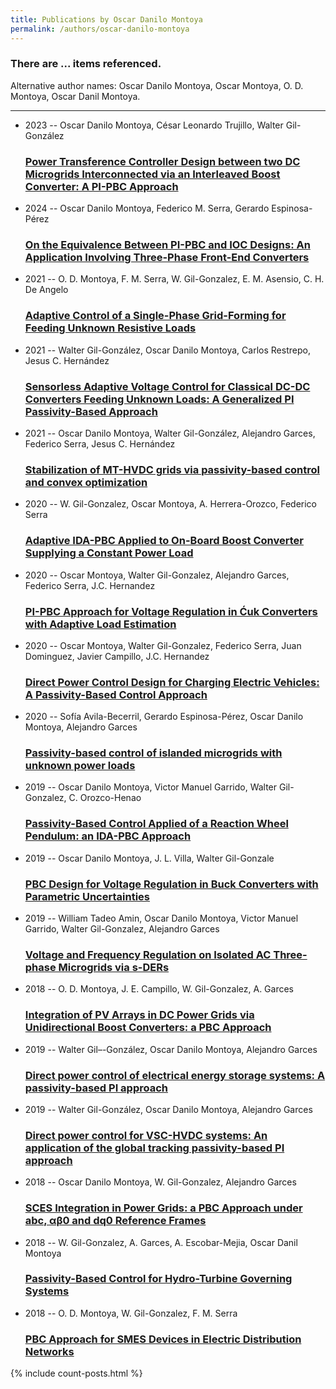 ```yaml
---
title: Publications by Oscar Danilo Montoya
permalink: /authors/oscar-danilo-montoya
---
```


<h3 id="number-posts">There are ... items referenced.</h3>
<p id='info-authors'>Alternative author names: Oscar Danilo Montoya, Oscar Montoya, O. D. Montoya, Oscar Danil Montoya.</p>
<hr />
<ul class="post-list">
<li><span class='post-meta'>2023 -- Oscar Danilo Montoya, César Leonardo Trujillo, Walter Gil-González</span><h3><a class='post-link' href="{{ site.baseurl }}/power-transference-controller-design-between-two-dc-microgrids-interconnected-via-an-interleaved-boost-converter-a-pi-pbc-approach">Power Transference Controller Design between two DC Microgrids Interconnected via an Interleaved Boost Converter: A PI-PBC Approach</a></h3></li>
<li><span class='post-meta'>2024 -- Oscar Danilo Montoya, Federico M. Serra, Gerardo Espinosa-Pérez</span><h3><a class='post-link' href="{{ site.baseurl }}/on-the-equivalence-between-pi-pbc-and-ioc-designs-an-application-involving-three-phase-front-end-converters">On the Equivalence Between PI-PBC and IOC Designs: An Application Involving Three-Phase Front-End Converters</a></h3></li>
<li><span class='post-meta'>2021 -- O. D. Montoya, F. M. Serra, W. Gil-Gonzalez, E. M. Asensio, C. H. De Angelo</span><h3><a class='post-link' href="{{ site.baseurl }}/adaptive-control-of-a-single-phase-grid-forming-for-feeding-unknown-resistive-loads">Adaptive Control of a Single-Phase Grid-Forming for Feeding Unknown Resistive Loads</a></h3></li>
<li><span class='post-meta'>2021 -- Walter Gil-González, Oscar Danilo Montoya, Carlos Restrepo, Jesus C. Hernández</span><h3><a class='post-link' href="{{ site.baseurl }}/sensorless-adaptive-voltage-control-for-classical-dc-dc-converters-feeding-unknown-loads-a-generalized-pi-passivity-based-approach">Sensorless Adaptive Voltage Control for Classical DC-DC Converters Feeding Unknown Loads: A Generalized PI Passivity-Based Approach</a></h3></li>
<li><span class='post-meta'>2021 -- Oscar Danilo Montoya, Walter Gil-González, Alejandro Garces, Federico Serra, Jesus C. Hernández</span><h3><a class='post-link' href="{{ site.baseurl }}/stabilization-of-mt-hvdc-grids-via-passivity-based-control-and-convex-optimization">Stabilization of MT-HVDC grids via passivity-based control and convex optimization</a></h3></li>
<li><span class='post-meta'>2020 -- W. Gil-Gonzalez, Oscar Montoya, A. Herrera-Orozco, Federico Serra</span><h3><a class='post-link' href="{{ site.baseurl }}/adaptive-ida-pbc-applied-to-on-board-boost-converter-supplying-a-constant-power-load">Adaptive IDA-PBC Applied to On-Board Boost Converter Supplying a Constant Power Load</a></h3></li>
<li><span class='post-meta'>2020 -- Oscar Montoya, Walter Gil-Gonzalez, Alejandro Garces, Federico Serra, J.C. Hernandez</span><h3><a class='post-link' href="{{ site.baseurl }}/pi-pbc-approach-for-voltage-regulation-in-cuk-converters-with-adaptive-load-estimation">PI-PBC Approach for Voltage Regulation in Ćuk Converters with Adaptive Load Estimation</a></h3></li>
<li><span class='post-meta'>2020 -- Oscar Montoya, Walter Gil-Gonzalez, Federico Serra, Juan Dominguez, Javier Campillo, J.C. Hernandez</span><h3><a class='post-link' href="{{ site.baseurl }}/direct-power-control-design-for-charging-electric-vehicles-a-passivity-based-control-approach">Direct Power Control Design for Charging Electric Vehicles: A Passivity-Based Control Approach</a></h3></li>
<li><span class='post-meta'>2020 -- Sofía Avila-Becerril, Gerardo Espinosa-Pérez, Oscar Danilo Montoya, Alejandro Garces</span><h3><a class='post-link' href="{{ site.baseurl }}/passivity-based-control-of-islanded-microgrids-with-unknown-power-loads">Passivity-based control of islanded microgrids with unknown power loads</a></h3></li>
<li><span class='post-meta'>2019 -- Oscar Danilo Montoya, Victor Manuel Garrido, Walter Gil-Gonzalez, C. Orozco-Henao</span><h3><a class='post-link' href="{{ site.baseurl }}/passivity-based-control-applied-of-a-reaction-wheel-pendulum-an-ida-pbc-approach">Passivity-Based Control Applied of a Reaction Wheel Pendulum: an IDA-PBC Approach</a></h3></li>
<li><span class='post-meta'>2019 -- Oscar Danilo Montoya, J. L. Villa, Walter Gil-Gonzale</span><h3><a class='post-link' href="{{ site.baseurl }}/pbc-design-for-voltage-regulation-in-buck-converters-with-parametric-uncertainties">PBC Design for Voltage Regulation in Buck Converters with Parametric Uncertainties</a></h3></li>
<li><span class='post-meta'>2019 -- William Tadeo Amin, Oscar Danilo Montoya, Victor Manuel Garrido, Walter Gil-Gonzalez, Alejandro Garces</span><h3><a class='post-link' href="{{ site.baseurl }}/voltage-and-frequency-regulation-on-isolated-ac-three-phase-microgrids-via-s-ders">Voltage and Frequency Regulation on Isolated AC Three-phase Microgrids via s-DERs</a></h3></li>
<li><span class='post-meta'>2018 -- O. D. Montoya, J. E. Campillo, W. Gil-Gonzalez, A. Garces</span><h3><a class='post-link' href="{{ site.baseurl }}/integration-of-pv-arrays-in-dc-power-grids-via-unidirectional-boost-converters-a-pbc-approach">Integration of PV Arrays in DC Power Grids via Unidirectional Boost Converters: a PBC Approach</a></h3></li>
<li><span class='post-meta'>2019 -- Walter Gil–-González, Oscar Danilo Montoya, Alejandro Garces</span><h3><a class='post-link' href="{{ site.baseurl }}/direct-power-control-of-electrical-energy-storage-systems-a-passivity-based-pi-approach">Direct power control of electrical energy storage systems: A passivity-based PI approach</a></h3></li>
<li><span class='post-meta'>2019 -- Walter Gil-González, Oscar Danilo Montoya, Alejandro Garces</span><h3><a class='post-link' href="{{ site.baseurl }}/direct-power-control-for-vsc-hvdc-systems-an-application-of-the-global-tracking-passivity-based-pi-approach">Direct power control for VSC-HVDC systems: An application of the global tracking passivity-based PI approach</a></h3></li>
<li><span class='post-meta'>2018 -- Oscar Danilo Montoya, W. Gil-Gonzalez, Alejandro Garces</span><h3><a class='post-link' href="{{ site.baseurl }}/sces-integration-in-power-grids-a-pbc-approach-under-abc-0-and-dq0-reference-frames">SCES Integration in Power Grids: a PBC Approach under abc, αβ0 and dq0 Reference Frames</a></h3></li>
<li><span class='post-meta'>2018 -- W. Gil-Gonzalez, A. Garces, A. Escobar-Mejia, Oscar Danil Montoya</span><h3><a class='post-link' href="{{ site.baseurl }}/passivity-based-control-for-hydro-turbine-governing-systems">Passivity-Based Control for Hydro-Turbine Governing Systems</a></h3></li>
<li><span class='post-meta'>2018 -- O. D. Montoya, W. Gil-Gonzalez, F. M. Serra</span><h3><a class='post-link' href="{{ site.baseurl }}/pbc-approach-for-smes-devices-in-electric-distribution-networks">PBC Approach for SMES Devices in Electric Distribution Networks</a></h3></li>

</ul>
{% include count-posts.html %}
